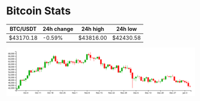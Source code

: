 # Bitcoin Stats

BTC/USDT|24h change|24h high|24h low|
|---|---|---|---|
|$43170.18|-0.59%|$43816.00|$42430.58|

<img src="./chart.svg">
